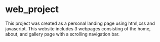 # web_project

This project was created as a personal landing page using html,css and javascript. 
This website includes 3 webpages consisting of the home, about, and gallery page with a scrolling navigation bar.
